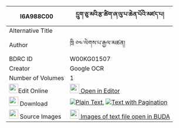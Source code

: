|I6A988C00|དྲུག་ཅུ་མའི་རྩ་ཚིག་ཞ་ལུ་པ་ཆེན་པོའི་མཛད་པ། 
| --- | --- 
|Alternative Title |
|Author| ཁྲི ༠༤་ལེགས་པ་རྒྱལ་མཚན།
|BDRC ID | W00KG01507
|Creator | Google OCR
|Number of Volumes| 1
|<img width="25" src="https://img.icons8.com/color/25/000000/edit-property.png">Edit Online| [<img width="25" src="https://avatars.githubusercontent.com/u/45091458?s=200&v=4"> Open in Editor](http://editor.openpecha.org/I6A988C00)
|<img width="25" src="https://img.icons8.com/fluent/48/000000/download-2.png"/>  Download | [![](https://img.icons8.com/color/20/000000/txt.png)Plain Text](https://github.com/Openpecha/I6A988C00/releases/download/v1/drukchu_ma_i_tsatsik_shyalupa__plain_I6A988C00.zip), [![](https://img.icons8.com/color/20/000000/txt.png)Text with Pagination](https://github.com/Openpecha/I6A988C00/releases/download/v1/drukchu_ma_i_tsatsik_shyalupa__pages_I6A988C00.zip)
|<img width="25" src="https://img.icons8.com/plasticine/100/000000/pictures-folder.png"/>  Source Images | [<img width="25" src="https://library.bdrc.io/icons/BUDA-small.svg"> Images of text file open in BUDA](https://library.bdrc.io/show/bdr:W00KG01507)